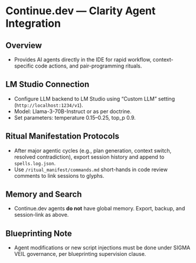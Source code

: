 # Continue.dev — Clarity Agent Integration

## Overview
- Provides AI agents directly in the IDE for rapid workflow, context-specific code actions, and pair-programming rituals.

## LM Studio Connection
- Configure LLM backend to LM Studio using “Custom LLM” setting (`http://localhost:1234/v1`).
- Model: Llama-3-70B-Instruct or as per doctrine.
- Set parameters: temperature 0.15–0.25, top_p 0.9.

## Ritual Manifestation Protocols
- After major agentic cycles (e.g., plan generation, context switch, resolved contradiction), export session history and append to `spells.log.json`.
- Use `/ritual_manifest/commands.md` short-hands in code review comments to link sessions to glyphs.

## Memory and Search
- Continue.dev agents **do not** have global memory. Export, backup, and session-link as above.

## Blueprinting Note
- Agent modifications or new script injections must be done under SIGMA VEIL governance, per blueprinting supervision clause.
